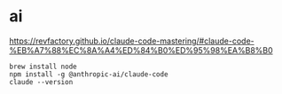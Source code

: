 # ai
https://revfactory.github.io/claude-code-mastering/#claude-code-%EB%A7%88%EC%8A%A4%ED%84%B0%ED%95%98%EA%B8%B0

```shell
brew install node
npm install -g @anthropic-ai/claude-code
claude --version
```